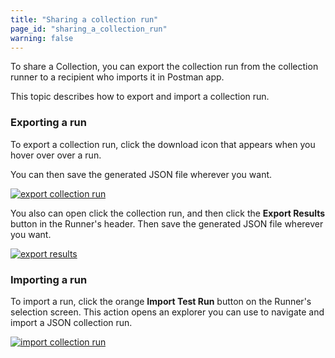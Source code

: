 ```yaml
---
title: "Sharing a collection run"
page_id: "sharing_a_collection_run"
warning: false
---
```

To share a Collection, you can export the collection run from the collection runner to a recipient who imports it in Postman app.

This topic describes how to export and import a collection run.

### Exporting a run

To export a collection run, click the download icon that appears when you hover over over a run. 

You can then save the generated JSON file wherever you want.

[![export collection run](https://s3.amazonaws.com/postman-static-getpostman-com/postman-docs/59089889.png)](https://s3.amazonaws.com/postman-static-getpostman-com/postman-docs/59089889.png)

You also can open click the collection run, and then click the **Export Results** button in the Runner's header. Then save the generated JSON file wherever you want.

[![export results](https://s3.amazonaws.com/postman-static-getpostman-com/postman-docs/59089958.png)](https://s3.amazonaws.com/postman-static-getpostman-com/postman-docs/59089958.png)

### Importing a run

To import a run, click the orange **Import Test Run** button on the Runner's selection screen. This action opens an explorer you can use to navigate and import a JSON collection run.

[![import collection run](https://s3.amazonaws.com/postman-static-getpostman-com/postman-docs/59090012.png)](https://s3.amazonaws.com/postman-static-getpostman-com/postman-docs/59090012.png)

